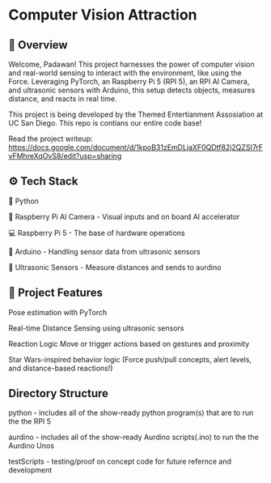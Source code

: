 # Computer Vision Attraction

## 🌌 Overview
Welcome, Padawan!
This project harnesses the power of computer vision and real-world sensing to interact with the environment, like using the Force. Leveraging PyTorch, an Raspberry Pi 5 (RPI 5), an RPI AI Camera, and ultrasonic sensors with Arduino, this setup detects objects, measures distance, and reacts in real time.

This project is being developed by the Themed Entertianment Assosiation at UC San Diego. This repo is contians our entire code base!

Read the project writeup: https://docs.google.com/document/d/1kpoB31zEmDLjaXF0QDtf82j2QZSI7rFvFMhreXqOvS8/edit?usp=sharing

## ⚙️ Tech Stack
🐍 Python

🧠 Raspberry Pi AI Camera - Visual inputs and on board AI accelerator

💻 Raspberry Pi 5 - The base of hardware operations

🌊 Arduino - Handling sensor data from ultrasonic sensors

📡 Ultrasonic Sensors - Measure distances and sends to aurdino

## 🚀 Project Features
Pose estimation with PyTorch 

Real-time Distance Sensing using ultrasonic sensors

Reaction Logic Move or trigger actions based on gestures and proximity

Star Wars-inspired behavior logic (Force push/pull concepts, alert levels, and distance-based reactions!)


## Directory Structure
python - includes all of the show-ready python program(s) that are to run the the RPI 5

aurdino - includes all of the show-ready Aurdino scripts(.ino) to run the the Aurdino Unos

testScripts - testing/proof on concept code for future refernce and development
